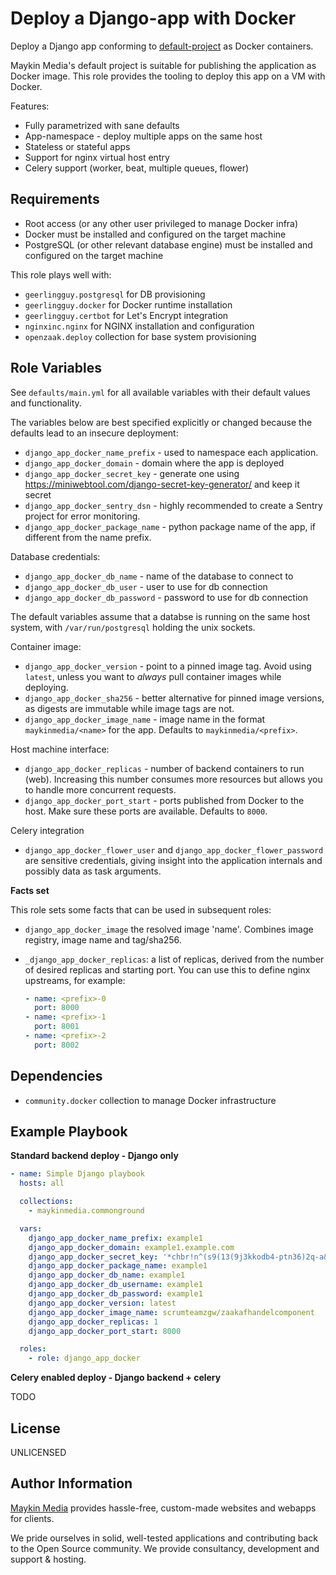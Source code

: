 Deploy a Django-app with Docker
===============================

Deploy a Django app conforming to [default-project][default-project] as Docker containers.

Maykin Media's default project is suitable for publishing the application as Docker
image. This role provides the tooling to deploy this app on a VM with Docker.

Features:

* Fully parametrized with sane defaults
* App-namespace - deploy multiple apps on the same host
* Stateless or stateful apps
* Support for nginx virtual host entry
* Celery support (worker, beat, multiple queues, flower)

Requirements
------------

* Root access (or any other user privileged to manage Docker infra)
* Docker must be installed and configured on the target machine
* PostgreSQL (or other relevant database engine) must be installed and configured on
  the target machine

This role plays well with:

* `geerlingguy.postgresql` for DB provisioning
* `geerlingguy.docker` for Docker runtime installation
* `geerlingguy.certbot` for Let's Encrypt integration
* `nginxinc.nginx` for NGINX installation and configuration
* `openzaak.deploy` collection for base system provisioning

Role Variables
--------------

See `defaults/main.yml` for all available variables with their default values and
functionality.

The variables below are best specified explicitly or changed because the defaults
lead to an insecure deployment:

* `django_app_docker_name_prefix` - used to namespace each application.
* `django_app_docker_domain` - domain where the app is deployed
* `django_app_docker_secret_key` - generate one using
  https://miniwebtool.com/django-secret-key-generator/ and keep it secret
* `django_app_docker_sentry_dsn` - highly recommended to create a Sentry project for
  error monitoring.
* `django_app_docker_package_name` - python package name of the app, if different from
  the name prefix.

Database credentials:

* `django_app_docker_db_name` - name of the database to connect to
* `django_app_docker_db_user` - user to use for db connection
* `django_app_docker_db_password` - password to use for db connection

The default variables assume that a databse is running on the same host system, with
`/var/run/postgresql` holding the unix sockets.

Container image:

* `django_app_docker_version` - point to a pinned image tag. Avoid using `latest`,
  unless you want to _always_ pull container images while deploying.
* `django_app_docker_sha256` - better alternative for pinned image versions, as digests
  are immutable while image tags are not.
* `django_app_docker_image_name` - image name in the format `maykinmedia/<name>` for the
  app. Defaults to `maykinmedia/<prefix>`.

Host machine interface:

* `django_app_docker_replicas` - number of backend containers to run (web). Increasing
  this number consumes more resources but allows you to handle more concurrent requests.
* `django_app_docker_port_start` - ports published from Docker to the host. Make sure
  these ports are available. Defaults to `8000`.

Celery integration

* `django_app_docker_flower_user` and `django_app_docker_flower_password` are sensitive
  credentials, giving insight into the application internals and possibly data as task
  arguments.

**Facts set**

This role sets some facts that can be used in subsequent roles:

* `django_app_docker_image` the resolved image 'name'. Combines image registry, image name
  and tag/sha256.

* `_django_app_docker_replicas`: a list of replicas, derived from the number of desired
  replicas and starting port. You can use this to define nginx upstreams, for example:

  ```yaml
  - name: <prefix>-0
    port: 8000
  - name: <prefix>-1
    port: 8001
  - name: <prefix>-2
    port: 8002
  ```

Dependencies
------------

* `community.docker` collection to manage Docker infrastructure

Example Playbook
----------------

**Standard backend deploy - Django only**

```yaml
- name: Simple Django playbook
  hosts: all

  collections:
    - maykinmedia.commonground

  vars:
    django_app_docker_name_prefix: example1
    django_app_docker_domain: example1.example.com
    django_app_docker_secret_key: '*chbr!n^(s9(13(9j3kkodb4-ptn36)2q-a&2u!c6!tu)^53vr'
    django_app_docker_package_name: example1
    django_app_docker_db_name: example1
    django_app_docker_db_username: example1
    django_app_docker_db_password: example1
    django_app_docker_version: latest
    django_app_docker_image_name: scrumteamzgw/zaakafhandelcomponent
    django_app_docker_replicas: 1
    django_app_docker_port_start: 8000

  roles:
    - role: django_app_docker
```

**Celery enabled deploy - Django backend + celery**

TODO

License
-------

UNLICENSED

Author Information
------------------

[Maykin Media](https://www.maykinmedia.nl/en/) provides hassle-free, custom-made
websites and webapps for clients.

We pride ourselves in solid, well-tested applications and contributing back to the Open
Source community. We provide consultancy, development and support & hosting.

[default-project]: https://bitbucket.org/maykinmedia/default-project
